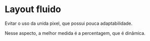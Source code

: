 # Layout fluido

Evitar o uso da unida pixel, que possui pouca adaptabilidade.

Nesse aspecto, a melhor medida é a percentagem, que é dinâmica.


